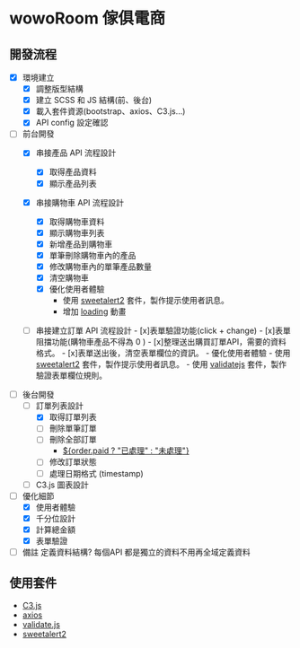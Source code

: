 

# wowoRoom 傢俱電商


## 開發流程
- [x] 環境建立
    - [x] 調整版型結構
    - [x] 建立 SCSS 和 JS 結構(前、後台)
    - [x] 載入套件資源(bootstrap、axios、C3.js...)
    - [x] API config 設定確認

- [ ] 前台開發
    - [x] 串接產品 API 流程設計
        - [x] 取得產品資料
        - [x] 顯示產品列表
 
    - [x] 串接購物車 API 流程設計
 
        - [x] 取得購物車資料
        - [x] 顯示購物車列表
        - [x] 新增產品到購物車
        - [x] 單筆刪除購物車內的產品
        - [x] 修改購物車內的單筆產品數量
        - [x] 清空購物車
        - [x] 優化使用者體驗
             - 使用 [sweetalert2](https://sweetalert2.github.io/#usage) 套件，製作提示使用者訊息。
             - 增加 [loading](https://loading.io/) 動畫
  
    - [ ] 串接建立訂單 API 流程設計
           - [x]表單驗證功能(click + change)
           - [x]表單阻擋功能(購物車產品不得為 0 )
           - [x]整理送出購買訂單API，需要的資料格式。
           - [x]表單送出後，清空表單欄位的資訊。
           - 優化使用者體驗
            - 使用 [sweetalert2](https://sweetalert2.github.io/#usage) 套件，製作提示使用者訊息。
            - 使用 [validatejs](https://validatejs.org/) 套件，製作驗證表單欄位規則。
- [ ] 後台開發
    - [ ] 訂單列表設計
         - [x] 取得訂單列表 
         - [ ] 刪除單筆訂單 
         - [ ] 刪除全部訂單
              -  <a href="#">${order.paid ? "已處理" : "未處理"}</a>
         - [ ] 修改訂單狀態 
         - [ ] 處理日期格式 (timestamp)

    - [ ] C3.js 圖表設計

- [ ] 優化細節
    - [x] 使用者體驗
    - [x] 千分位設計
    - [x] 計算總金額
    - [x] 表單驗證

- [ ] 備註
     定義資料結構?  每個API 都是獨立的資料不用再全域定義資料

## 使用套件
- [C3.js](https://c3js.org/)
- [axios](https://github.com/axios/axios)
- [validate.js](https://validatejs.org/)
- [sweetalert2](https://sweetalert2.github.io/)